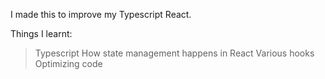 I made this to improve my Typescript React.

Things I learnt:
> Typescript
> How state management happens in React
> Various hooks
> Optimizing code
